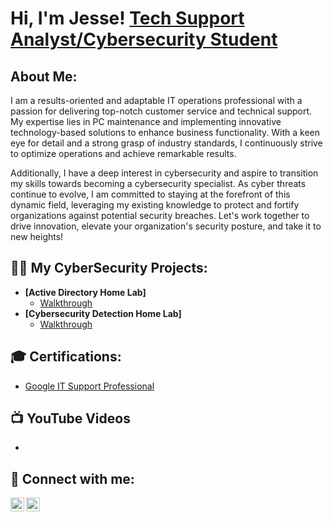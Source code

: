 <h1>Hi, I'm Jesse! <a href="https://www.linkedin.com/in/jjstanford314/">Tech Support Analyst/Cybersecurity Student</a> </h1>

<h2>About Me:</h2>
I am a results-oriented and adaptable IT operations professional with a passion for delivering top-notch customer service and technical support. My expertise lies in PC maintenance and implementing innovative technology-based solutions to enhance business functionality. With a keen eye for detail and a strong grasp of industry standards, I continuously strive to optimize operations and achieve remarkable results.

Additionally, I have a deep interest in cybersecurity and aspire to transition my skills towards becoming a cybersecurity specialist. As cyber threats continue to evolve, I am committed to staying at the forefront of this dynamic field, leveraging my existing knowledge to protect and fortify organizations against potential security breaches. Let's work together to drive innovation, elevate your organization's security posture, and take it to new heights!


<h2>👨‍💻 My CyberSecurity Projects:</h2>

- <b>[Active Directory Home Lab]</b>
  - [Walkthrough](https://github.com/jstanford314/ActiveDirectoryLab)
- <b>[Cybersecurity Detection Home Lab]</b>
  - [Walkthrough](https://https://github.com/jstanford314/DetectionHomeLab)
  
<h2>🎓 Certifications:</h2>

- [Google IT Support Professional](https://coursera.org/share/8a8fd262d96165fe0addc9a00cce14f8)

<h2>📺 YouTube Videos</h2>

-

<h2> 🤳 Connect with me:</h2>

[<img align="left" alt="JesseStanford | YouTube" width="22px" src="https://cdn.jsdelivr.net/npm/simple-icons@v3/icons/youtube.svg" />][youtube]
[<img align="left" alt="JesseStanford | LinkedIn" width="22px" src="https://cdn.jsdelivr.net/npm/simple-icons@v3/icons/linkedin.svg" />][linkedin]

[youtube]: https://www.youtube.com/@xjaystan
[linkedin]: https://linkedin.com/in/jjstanford314

<!--
**jstanford314/jstanford314** is a ✨ _special_ ✨ repository because its `README.md` (this file) appears on your GitHub profile.

Here are some ideas to get you started:

- 🔭 I’m currently working on ...
- 🌱 I’m currently learning ...
- 👯 I’m looking to collaborate on ...
- 🤔 I’m looking for help with ...
- 💬 Ask me about ...
- 📫 How to reach me: ...
- 😄 Pronouns: ...
- ⚡ Fun fact: ...
-->
